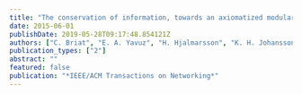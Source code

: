 ```yaml
---
title: "The conservation of information, towards an axiomatized modular modeling approach to congestion control"
date: 2015-06-01
publishDate: 2019-05-28T09:17:48.854121Z
authors: ["C. Briat", "E. A. Yavuz", "H. Hjalmarsson", "K. H. Johansson", "U. T. Jönsson", "G. Karlsson", "H. Sandberg"]
publication_types: ["2"]
abstract: ""
featured: false
publication: "*IEEE/ACM Transactions on Networking*"
---
```


